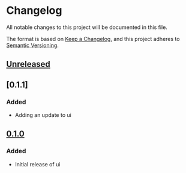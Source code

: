 # Changelog

All notable changes to this project will be documented in this file.

The format is based on [Keep a Changelog](https://keepachangelog.com/en/1.0.0/),
and this project adheres to [Semantic Versioning](https://semver.org/spec/v2.0.0.html).

## [Unreleased]

## [0.1.1]

### Added

- Adding an update to ui

## [0.1.0]

### Added

- Initial release of ui

[Unreleased]: https://github.com/georgewrmarshall/monorepo-synchronized-test/compare/@georgewrmarshall/ui-test@0.1.0...HEAD
[0.1.0]: https://github.com/georgewrmarshall/monorepo-synchronized-test/releases/tag/@georgewrmarshall/ui-test@0.1.0
